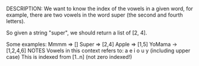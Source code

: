 DESCRIPTION:
We want to know the index of the vowels in a given word, for example, there are two vowels in the word super (the second and fourth letters).

So given a string "super", we should return a list of [2, 4].

Some examples:
Mmmm  => []
Super => [2,4]
Apple => [1,5]
YoMama -> [1,2,4,6]
NOTES
Vowels in this context refers to: a e i o u y (including upper case)
This is indexed from [1..n] (not zero indexed!)
